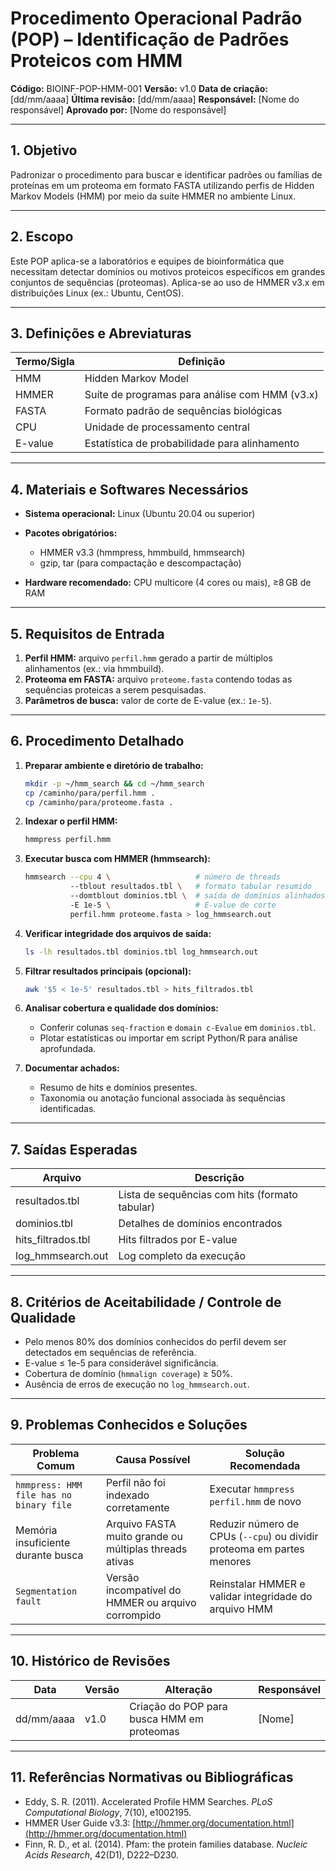 # Procedimento Operacional Padrão (POP) – Identificação de Padrões Proteicos com HMM

**Código:** BIOINF-POP-HMM-001
**Versão:** v1.0
**Data de criação:** \[dd/mm/aaaa]
**Última revisão:** \[dd/mm/aaaa]
**Responsável:** \[Nome do responsável]
**Aprovado por:** \[Nome do responsável]

---

## 1. Objetivo

Padronizar o procedimento para buscar e identificar padrões ou famílias de proteínas em um proteoma em formato FASTA utilizando perfis de Hidden Markov Models (HMM) por meio da suíte HMMER no ambiente Linux.

---

## 2. Escopo

Este POP aplica-se a laboratórios e equipes de bioinformática que necessitam detectar domínios ou motivos proteicos específicos em grandes conjuntos de sequências (proteomas). Aplica-se ao uso de HMMER v3.x em distribuições Linux (ex.: Ubuntu, CentOS).

---

## 3. Definições e Abreviaturas

| Termo/Sigla | Definição                                      |
| ----------- | ---------------------------------------------- |
| HMM         | Hidden Markov Model                            |
| HMMER       | Suíte de programas para análise com HMM (v3.x) |
| FASTA       | Formato padrão de sequências biológicas        |
| CPU         | Unidade de processamento central               |
| E-value     | Estatística de probabilidade para alinhamento  |

---

## 4. Materiais e Softwares Necessários

* **Sistema operacional:** Linux (Ubuntu 20.04 ou superior)
* **Pacotes obrigatórios:**

  * HMMER v3.3 (hmmpress, hmmbuild, hmmsearch)
  * gzip, tar (para compactação e descompactação)
* **Hardware recomendado:** CPU multicore (4 cores ou mais), ≥8 GB de RAM

---

## 5. Requisitos de Entrada

1. **Perfil HMM:** arquivo `perfil.hmm` gerado a partir de múltiplos alinhamentos (ex.: via hmmbuild).
2. **Proteoma em FASTA:** arquivo `proteome.fasta` contendo todas as sequências proteicas a serem pesquisadas.
3. **Parâmetros de busca:** valor de corte de E-value (ex.: `1e-5`).

---

## 6. Procedimento Detalhado

1. **Preparar ambiente e diretório de trabalho:**

   ```bash
   mkdir -p ~/hmm_search && cd ~/hmm_search
   cp /caminho/para/perfil.hmm .
   cp /caminho/para/proteome.fasta .
   ```

2. **Indexar o perfil HMM:**

   ```bash
   hmmpress perfil.hmm
   ```

3. **Executar busca com HMMER (hmmsearch):**

   ```bash
   hmmsearch --cpu 4 \                   # número de threads
             --tblout resultados.tbl \   # formato tabular resumido
             --domtblout dominios.tbl \  # saída de domínios alinhados
             -E 1e-5 \                   # E-value de corte
             perfil.hmm proteome.fasta > log_hmmsearch.out
   ```

4. **Verificar integridade dos arquivos de saída:**

   ```bash
   ls -lh resultados.tbl dominios.tbl log_hmmsearch.out
   ```

5. **Filtrar resultados principais (opcional):**

   ```bash
   awk '$5 < 1e-5' resultados.tbl > hits_filtrados.tbl
   ```

6. **Analisar cobertura e qualidade dos domínios:**

   * Conferir colunas `seq-fraction` e `domain c-Evalue` em `dominios.tbl`.
   * Plotar estatísticas ou importar em script Python/R para análise aprofundada.

7. **Documentar achados:**

   * Resumo de hits e domínios presentes.
   * Taxonomia ou anotação funcional associada às sequências identificadas.

---

## 7. Saídas Esperadas

| Arquivo             | Descrição                                      |
| ------------------- | ---------------------------------------------- |
| resultados.tbl      | Lista de sequências com hits (formato tabular) |
| dominios.tbl        | Detalhes de domínios encontrados               |
| hits\_filtrados.tbl | Hits filtrados por E-value                     |
| log\_hmmsearch.out  | Log completo da execução                       |

---

## 8. Critérios de Aceitabilidade / Controle de Qualidade

* Pelo menos 80% dos domínios conhecidos do perfil devem ser detectados em sequências de referência.
* E-value ≤ 1e-5 para considerável significância.
* Cobertura de domínio (`hmmalign coverage`) ≥ 50%.
* Ausência de erros de execução no `log_hmmsearch.out`.

---

## 9. Problemas Conhecidos e Soluções

| Problema Comum                          | Causa Possível                                         | Solução Recomendada                                                    |
| --------------------------------------- | ------------------------------------------------------ | ---------------------------------------------------------------------- |
| `hmmpress: HMM file has no binary file` | Perfil não foi indexado corretamente                   | Executar `hmmpress perfil.hmm` de novo                                 |
| Memória insuficiente durante busca      | Arquivo FASTA muito grande ou múltiplas threads ativas | Reduzir número de CPUs (`--cpu`) ou dividir proteoma em partes menores |
| `Segmentation fault`                    | Versão incompatível do HMMER ou arquivo corrompido     | Reinstalar HMMER e validar integridade do arquivo HMM                  |

---

## 10. Histórico de Revisões

| Data       | Versão | Alteração                                  | Responsável |
| ---------- | ------ | ------------------------------------------ | ----------- |
| dd/mm/aaaa | v1.0   | Criação do POP para busca HMM em proteomas | \[Nome]     |

---

## 11. Referências Normativas ou Bibliográficas

* Eddy, S. R. (2011). Accelerated Profile HMM Searches. *PLoS Computational Biology*, 7(10), e1002195.
* HMMER User Guide v3.3: [http://hmmer.org/documentation.html](http://hmmer.org/documentation.html)
* Finn, R. D., et al. (2014). Pfam: the protein families database. *Nucleic Acids Research*, 42(D1), D222–D230.
